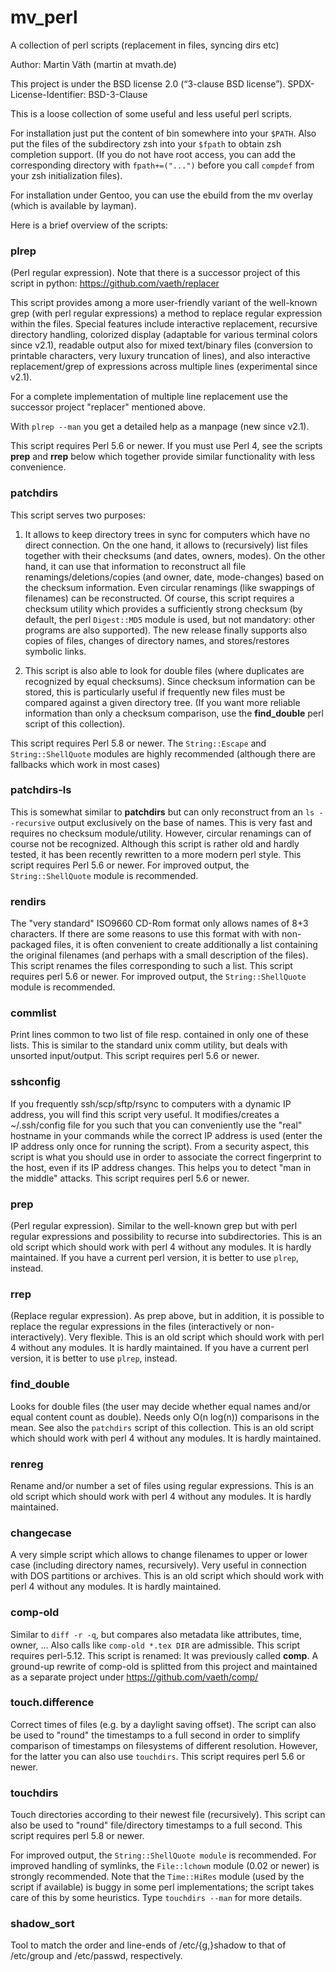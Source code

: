 # mv_perl

A collection of perl scripts (replacement in files, syncing dirs etc)

Author: Martin Väth (martin at mvath.de)

This project is under the BSD license 2.0 (“3-clause BSD license”).
SPDX-License-Identifier: BSD-3-Clause

This is a loose collection of some useful and less useful perl scripts.

For installation just put the content of bin somewhere into your `$PATH`.
Also put the files of the subdirectory zsh into your `$fpath` to obtain
zsh completion support. (If you do not have root access, you can add the
corresponding directory with `fpath+=("...")` before you
call `compdef` from your zsh initialization files).

For installation under Gentoo, you can use the ebuild from the mv overlay
(which is available by layman).

Here is a brief overview of the scripts:

### plrep

(Perl regular expression).
Note that there is a successor project of this script in python:
https://github.com/vaeth/replacer

This script provides among a more user-friendly variant of the well-known
grep (with perl regular expressions) a method to replace regular expression
within the files. Special features include interactive replacement, recursive
directory handling, colorized display (adaptable for various terminal colors
since v2.1), readable output also for mixed text/binary files (conversion to
printable characters, very luxury truncation of lines), and also interactive
replacement/grep of expressions across multiple lines
(experimental since v2.1).

For a complete implementation of multiple line replacement use the
successor project "replacer" mentioned above.

With `plrep --man` you get a detailed help as a manpage (new since v2.1).

This script requires Perl 5.6 or newer.
If you must use Perl 4, see the scripts __prep__ and __rrep__ below which
together provide similar functionality with less convenience.

### patchdirs

This script serves two purposes:

1. It allows to keep directory trees in sync for computers which have no
   direct connection. On the one hand, it allows to (recursively) list files
   together with their checksums (and dates, owners, modes).
   On the other hand, it can use that information to reconstruct all file
   renamings/deletions/copies (and owner, date, mode-changes) based on the
   checksum information. Even circular renamings (like swappings of
   filenames) can be reconstructed.
   Of course, this script requires a checksum utility which provides a
   sufficiently strong checksum (by default, the perl `Digest::MD5` module
   is used, but not mandatory: other programs are also supported).
   The new release finally supports also copies of files,
   changes of directory names, and stores/restores symbolic links.

2. This script is also able to look for double files (where duplicates are
   recognized by equal checksums). Since checksum information can be stored,
   this is particularly useful if frequently new files must be compared
   against a given directory tree. (If you want more reliable information
   than only a checksum comparison, use the __find_double__ perl script of this
   collection).

This script requires Perl 5.8 or newer.
The `String::Escape` and `String::ShellQuote` modules are highly recommended
(although there are fallbacks which work in most cases)

### patchdirs-ls

This is somewhat similar to __patchdirs__ but can only reconstruct from an
`ls --recursive` output exclusively on the base of names.
This is very fast and requires no checksum module/utility.
However, circular renamings can of course not be recognized.
Although this script is rather old and hardly tested, it has been recently
rewritten to a more modern perl style. This script requires Perl 5.6 or newer.
For improved output, the `String::ShellQuote` module is recommended.

### rendirs

The "very standard" ISO9660 CD-Rom format only allows names
of 8+3 characters. If there are some reasons to use this format with
with non-packaged files, it is often convenient to create
additionally a list containing the original filenames (and perhaps
with a small description of the files). This script renames the
files corresponding to such a list.
This script requires perl 5.6 or newer.
For improved output, the `String::ShellQuote` module is recommended.

### commlist

Print lines common to two list of file resp. contained in only one of
these lists. This is similar to the standard unix comm utility, but deals
with unsorted input/output. This script requires perl 5.6 or newer.

### sshconfig

If you frequently ssh/scp/sftp/rsync to computers with a
dynamic IP address, you will find this script very useful.
It modifies/creates a ~/.ssh/config file for you such that you can
conveniently use the "real" hostname in your commands while the correct
IP address is used (enter the IP address only once for running the script).
From a security aspect, this script is what you should use in order to
associate the correct fingerprint to the host, even if its IP address changes.
This helps you to detect "man in the middle" attacks.
This script requires perl 5.6 or newer.

### prep

(Perl regular expression).
Similar to the well-known grep but with perl regular expressions and
possibility to recurse into subdirectories.
This is an old script which should work with perl 4 without any modules.
It is hardly maintained.
If you have a current perl version, it is better to use `plrep`, instead.

### rrep

(Replace regular expression).
As prep above, but in addition, it is possible to replace the
regular expressions in the files (interactively or non-interactively).
Very flexible.
This is an old script which should work with perl 4 without any modules.
It is hardly maintained.
If you have a current perl version, it is better to use `plrep`, instead.

### find_double

Looks for double files (the user may decide whether equal names and/or
equal content count as double). Needs only O(n log(n)) comparisons in the mean.
See also the `patchdirs` script of this collection.
This is an old script which should work with perl 4 without any modules.
It is hardly maintained.

### renreg

Rename and/or number a set of files using regular expressions.
This is an old script which should work with perl 4 without any modules.
It is hardly maintained.

### changecase

A very simple script which allows to change filenames
to upper or lower case (including directory names, recursively).
Very useful in connection with DOS partitions or archives.
This is an old script which should work with perl 4 without any modules.
It is hardly maintained.

### comp-old

Similar to `diff -r -q`, but compares also metadata like attributes, time,
owner, ...
Also calls like `comp-old *.tex DIR` are admissible.
This script requires perl-5.12.
This script is renamed: It was previously called __comp__.
A ground-up rewrite of comp-old is splitted from this project and
maintained as a separate project under https://github.com/vaeth/comp/

### touch.difference

Correct times of files (e.g. by a daylight saving offset).
The script can also be used to "round" the timestamps to a full second in
order to simplify comparison of timestamps on filesystems of different
resolution. However, for the latter you can also use `touchdirs`.
This script requires perl 5.6 or newer.

### touchdirs

Touch directories according to their newest file (recursively).
This script can also be used to "round" file/directory timestamps
to a full second. This script requires perl 5.8 or newer.

For improved output, the `String::ShellQuote module` is recommended.
For improved handling of symlinks, the `File::lchown` module (0.02 or newer)
is strongly recommended.
Note that the `Time::HiRes` module (used by the script if available)
is buggy in some perl implementations; the script takes care of this
by some heuristics. Type `touchdirs --man` for more details.

### shadow_sort

Tool to match the order and line-ends of /etc/{g,}shadow to that of /etc/group
and /etc/passwd, respectively.
